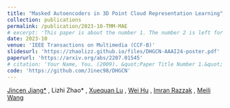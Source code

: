 ```yaml
---
title: "Masked Autoencoders in 3D Point Cloud Representation Learning"
collection: publications
permalink: /publication/2023-10-TMM-MAE
# excerpt: 'This paper is about the number 1. The number 2 is left for future work.'
date: 2023-10
venue: 'IEEE Transactions on Multimedia (CCF-B)'
slidesurl: 'https://zhaolizz.github.io/files/DHGCN-AAAI24-poster.pdf'
paperurl: 'https://arxiv.org/abs/2207.01545'
# citation: 'Your Name, You. (2009). &quot;Paper Title Number 1.&quot; <i>Journal 1</i>. 1(1).'
code: 'https://github.com/Jinec98/DHGCN'
---
```

[Jincen Jiang*](https://www.jincenjiang.com/) , Lizhi Zhao* , [Xuequan Lu](https://www.xuequanlu.com/) , [Wei Hu](https://www.wict.pku.edu.cn/huwei/) , [Imran Razzak](https://imranrazzak.github.io/) , [Meili Wang](https://scholar.google.com/citations?user=yNb6-d4AAAAJ)


